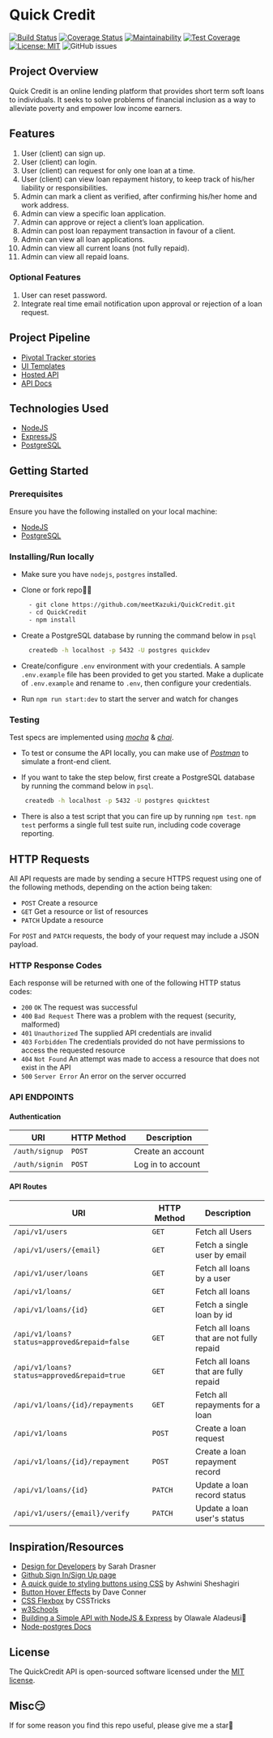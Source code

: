 # Quick Credit

[![Build Status](https://travis-ci.org/meetKazuki/QuickCredit.svg?branch=develop)](https://travis-ci.org/meetKazuki/QuickCredit)
[![Coverage Status](https://coveralls.io/repos/github/meetKazuki/QuickCredit/badge.svg?branch=develop)](https://coveralls.io/github/meetKazuki/QuickCredit?branch=develop)
[![Maintainability](https://api.codeclimate.com/v1/badges/fc538b4791bc2acdedba/maintainability)](https://codeclimate.com/github/meetKazuki/QuickCredit/maintainability)
[![Test Coverage](https://api.codeclimate.com/v1/badges/fc538b4791bc2acdedba/test_coverage)](https://codeclimate.com/github/meetKazuki/QuickCredit/test_coverage)
[![License: MIT](https://img.shields.io/badge/License-MIT-green.svg)](https://opensource.org/licenses/MIT)
![GitHub issues](https://img.shields.io/github/issues/meetKazuki/QuickCredit.svg)


## Project Overview

Quick Credit is an online lending platform that provides short term soft loans to individuals. It seeks to solve problems of
financial inclusion as a way to alleviate poverty and empower low income earners.


## Features

1. User (client) can sign up.
2. User (client) can login.
3. User (client) can request for only one loan at a time.
4. User (client) can view loan repayment history, to keep track of his/her liability or
responsibilities.
5. Admin can mark a client as verified, after confirming his/her home and work address.
6. Admin can view a specific loan application.
7. Admin can approve or reject a client’s loan application.
8. Admin can post loan repayment transaction in favour of a client.
9. Admin can view all loan applications.
10. Admin can view all current loans (not fully repaid).
11. Admin can view all repaid loans.

### Optional Features

1. User can reset password.
2. Integrate real time email notification upon approval or rejection of a loan request.


## Project Pipeline

- [Pivotal Tracker stories](https://www.pivotaltracker.com/n/projects/2326809)
- [UI Templates](https://meetkazuki.github.io/QuickCredit/ui)
- [Hosted API](https://quickcredit-staging.herokuapp.com/)
- [API Docs](https://quickcredit3.docs.apiary.io/)


## Technologies Used

- [NodeJS](https://nodejs.org/en/download/)
- [ExpressJS](https://expressjs.com/)
- [PostgreSQL](https://www.postgresql.org/download/)


## Getting Started

### Prerequisites
Ensure you have the following installed on your local machine:
- [NodeJS](https://nodejs.org/en/download/)
- [PostgreSQL](https://www.postgresql.org/download/)

### Installing/Run locally
- Make sure you have `nodejs`, `postgres` installed.

- Clone or fork repo🤷‍♂

  ```bash
    - git clone https://github.com/meetKazuki/QuickCredit.git
    - cd QuickCredit
    - npm install
  ```

- Create a PostgreSQL database by running the command below in `psql`

  ```bash
    createdb -h localhost -p 5432 -U postgres quickdev
  ```

- Create/configure `.env` environment with your credentials. A sample `.env.example` file has been provided to get you started. Make a duplicate of `.env.example` and rename to `.env`, then configure your credentials.

- Run `npm run start:dev` to start the server and watch for changes

### Testing
Test specs are implemented using [*mocha*](https://mochajs.org) & [*chai*](https://chiajs.com).

- To test or consume the API locally, you can make use of [*Postman*](https://www.getpostman.com) to simulate a front-end client.

- If you want to take the step below, first create a PostgreSQL database by running the command below in `psql`.

   ```bash
    createdb -h localhost -p 5432 -U postgres quicktest
  ```

- There is also a test script that you can fire up by running `npm test`. `npm test` performs a single full test suite run, including code coverage reporting.


## HTTP Requests

All API requests are made by sending a secure HTTPS request using one of the following methods, depending on the action being taken:

- `POST` Create a resource
- `GET` Get a resource or list of resources
- `PATCH` Update a resource
<!-- - `DELETE` Delete a resource -->

For `POST` and `PATCH` requests, the body of your request may include a JSON payload.

### HTTP Response Codes
Each response will be returned with one of the following HTTP status codes:

- `200` `OK` The request was successful
- `400` `Bad Request` There was a problem with the request (security, malformed)
- `401` `Unauthorized` The supplied API credentials are invalid
- `403` `Forbidden` The credentials provided do not have permissions to access the requested resource
- `404` `Not Found` An attempt was made to access a resource that does not exist in the API
- `500` `Server Error` An error on the server occurred

### API ENDPOINTS

#### Authentication

| URI                       | HTTP Method | Description       |
|-----                      |-------------|-------------      |
| <code>/auth/signup</code> | `POST`      | Create an account |
| <code>/auth/signin</code> | `POST`      | Log in to account |

#### API Routes

|         URI                                                 |  HTTP Method           |        Description                           |
|-----                                                        |-------------           |-------------                                 |
| <code>/api/v1/users</code>                                  |       `GET`            | Fetch all Users                              |
| <code>/api/v1/users/{email}</code>                          |       `GET`            | Fetch a single user by email                 |
| <code>/api/v1/user/loans</code>                             |       `GET`            | Fetch all loans by a user                    |
| <code>/api/v1/loans/</code>                                 |       `GET`            | Fetch all loans                              |
| <code>/api/v1/loans/{id}</code>                             |       `GET`            | Fetch a single loan by id                    |
| <code>/api/v1/loans?status=approved&repaid=false</code>     |       `GET`            | Fetch all loans that are not fully repaid    |
| <code>/api/v1/loans?status=approved&repaid=true</code>      |       `GET`            | Fetch all loans that are fully repaid        |
| <code>/api/v1/loans/{id}/repayments</code>                  |       `GET`            | Fetch all repayments for a loan              |
| <code>/api/v1/loans</code>                                  |       `POST`           | Create a loan request                        |
| <code>/api/v1/loans/{id}/repayment</code>                   |       `POST`           | Create a loan repayment record               |
| <code>/api/v1/loans/{id}</code>                             |       `PATCH`          | Update a loan record status                  |
| <code>/api/v1/users/{email}/verify</code>                   |       `PATCH`          | Update a loan user's status                  |

## Inspiration/Resources

- [Design for Developers](https://frontendmasters.com/courses/design-for-developers/) by Sarah Drasner
- [Github Sign In/Sign Up page](https://github.com/login?return_to=%2Fjoin)
- [A quick guide to styling buttons using CSS](https://medium.freecodecamp.org/a-quick-guide-to-styling-buttons-using-css-f64d4f96337f) by Ashwini Sheshagiri
- [Button Hover Effects](https://twitter.com/Dave_Conner) by Dave Conner
- [CSS Flexbox](https://css-tricks.com/snippets/css/a-guide-to-flexbox/) by CSSTricks
- [w3Schools](https://www.w3schools.com/howto/howto_js_tabs.asp)
- [Building a Simple API with NodeJS & Express](https://www.codementor.io/olawalealadeusi896/building-simple-api-with-es6-krn8xx3k6) by Olawale Aladeusi🙌
- [Node-postgres Docs](https://node-postgres.com/)

## License

The QuickCredit API is open-sourced software licensed under the [MIT license](https://opensource.org/licenses/MIT).

## Misc😏

If for some reason you find this repo useful, please give me a star🙏
